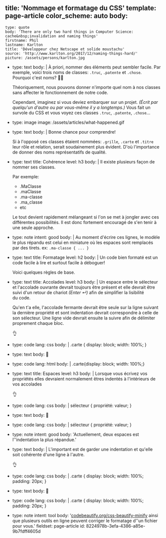 title: 'Nommage et formatage du CSS'
template: page-article
color_scheme: auto
body:
  -
    type: quote
    body: 'There are only two hard things in Computer Science: cache&nbsp;invalidation and naming things'
    firstname: Phil
    lastname: Karlton
    title: 'Développeur chez Netscape et solide moustachu'
    source: 'http://www.karlton.org/2017/12/naming-things-hard/'
    picture: /assets/persons/karlton.jpg
  -
    type: text
    body: |
      À priori, nommer des éléments peut sembler facile. Par exemple, voici trois noms de classes: `.truc`, `.patente` et `.chose`. Pourquoi c'est noms? 🤷‍♂️
      
      Théoriquement, nous pouvons donner n'importe quel nom à nos classes sans affecter le fonctionnement de notre&nbsp;code. 
      
      Cependant, imaginez si vous deviez embarquer sur un projet. _(Écrit par quelqu'un d'autre ou par vous-même il y a longtemps.)_ Vous fait un survole du CSS et vous voyez ces classes `.truc`, `.patente`,&nbsp;`.chose`...
  -
    type: image
    image: /assets/articles/what-happened.gif
  -
    type: text
    body: |
      Bonne chance pour comprendre! 
      
      Si à l'opposé ces classes étaient nommées: `.grille`, `.carte` et `.titre` leur rôle et relation, serait soudainement plus évident. D'où l'importance de donner des noms représentatifs de&nbsp;qualité.
  -
    type: text
    title: Cohérence
    level: h3
    body: |
      Il existe plusieurs façon de nommer ses classes.
      
      Par exemple:
      
      - .MaClasse
      - .maClasse
      - .ma-classe
      - .ma_classe
      - etc
      
      Le tout devient rapidement mélangeant si l'on se met à jongler avec ces différentes possibilités. Il est donc fortement encouragé de s'en tenir à une seule approche.
  -
    type: note
    intent: good
    body: |
      Au moment d'écrire ces lignes, le modèle le plus répandu est celui en miniature où les espaces sont remplacés par des tirets. 
      ex: `.ma-classe { ... }`
  -
    type: text
    title: Formatage
    level: h2
    body: |
      Un code bien formaté est un code facile à lire et surtout facile à&nbsp;déboguer!
      
      Voici quelques règles de base.
  -
    type: text
    title: Accolades
    level: h3
    body: |
      Un espace entre le sélecteur et l'accolade ouvrante devrait toujours être présent et elle devrait être suivi d'un retour de chariot _(Enter&nbsp;↵)_ afin de simplifier la lisibilité du&nbsp;code. 
      
      Qu'en t'a elle, l'accolade fermante devrait être seule sur la ligne suivant la dernière propriété et sont indentation devrait correspondre à celle de son sélecteur. Une ligne vide devrait ensuite la suivre afin de délimiter proprement chaque&nbsp;bloc.
      
      👌
  -
    type: code
    lang: css
    body: |
      .carte {
        display: block;
        width: 100%;
      }
  -
    type: text
    body: 🚫
  -
    type: code
    lang: html
    body: |
      .carte{display: block;
        width: 100%;}
  -
    type: text
    title: Espaces
    level: h3
    body: |
      Lorsque vous écrivez vos propriétés elles devraient normalement êtres indentés à l'intérieurs de vos accolades
      
      👌
  -
    type: code
    lang: css
    body: |
      sélecteur {
        propriété: valeur;
      }
  -
    type: text
    body: 🚫
  -
    type: code
    lang: css
    body: |
      sélecteur {
      propriété: valeur;
      }
  -
    type: note
    intent: good
    body: 'Actuellement, deux espaces est l''indentation la plus&nbsp;répandue.'
  -
    type: text
    body: |
      L'important est de garder une indentation et qu'elle soit cohérente d'une ligne à l'autre.
      
      👌
  -
    type: code
    lang: css
    body: |
      .carte {
        display: block;
        width: 100%;
        padding: 20px;
      }
  -
    type: text
    body: 🚫
  -
    type: code
    lang: css
    body: |
      .carte {
        display: block;
      width: 100%;
          padding: 20px;
      }
  -
    type: note
    intent: tool
    body: '[codebeautify.org/css-beautify-minify](https://codebeautify.org/css-beautify-minify) ainsi que plusieurs outils en ligne peuvent corriger le formatage d''un fichier pour&nbsp;vous.'
fieldset: page-article
id: 8224978b-3efa-4386-a85e-9b7fdff4605d

